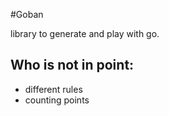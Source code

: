 #Goban

library to generate and play with go.


## Who is not in point:
- different rules
- counting points